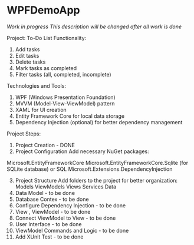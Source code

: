 # WPFDemoApp
*Work in progress*
*This description will be changed after all work is done*

Project: To-Do List
Functionality:
1) Add tasks
2) Edit tasks
3) Delete tasks
4) Mark tasks as completed
5) Filter tasks (all, completed, incomplete)
   
Technologies and Tools:
1) WPF (Windows Presentation Foundation)
2) MVVM (Model-View-ViewModel) pattern
3) XAML for UI creation
4) Entity Framework Core for local data storage
5) Dependency Injection (optional) for better dependency management

Project Steps:
1. Project Creation - DONE
2. Project Configuration
Add necessary NuGet packages:

Microsoft.EntityFrameworkCore
Microsoft.EntityFrameworkCore.Sqlite (for SQLite database) or SQL
Microsoft.Extensions.DependencyInjection

3. Project Structure
Add folders to the project for better organization:
Models
ViewModels
Views
Services
Data
4. Data Model - to be done
5. Database Contex - to be done
6. Configure Dependency Injection - to be done
7. View , ViewModel - to be done
8. Connect ViewModel to View - to be done
9.  User Interface - to be done
10.  ViewModel Commands and Logic - to be done
11.  Add XUnit Test - to be done
